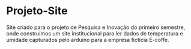 # Projeto-Site
Site criado para o projeto de Pesquisa e Inovação do primeiro semestre, onde construímos um site institucional para ler dados de temperatura e umidade capturados pelo arduíno para a empresa fictícia E-coffe.
